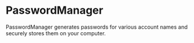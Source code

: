 # PasswordManager
PasswordManager generates passwords for various account names and securely stores them on your computer.
